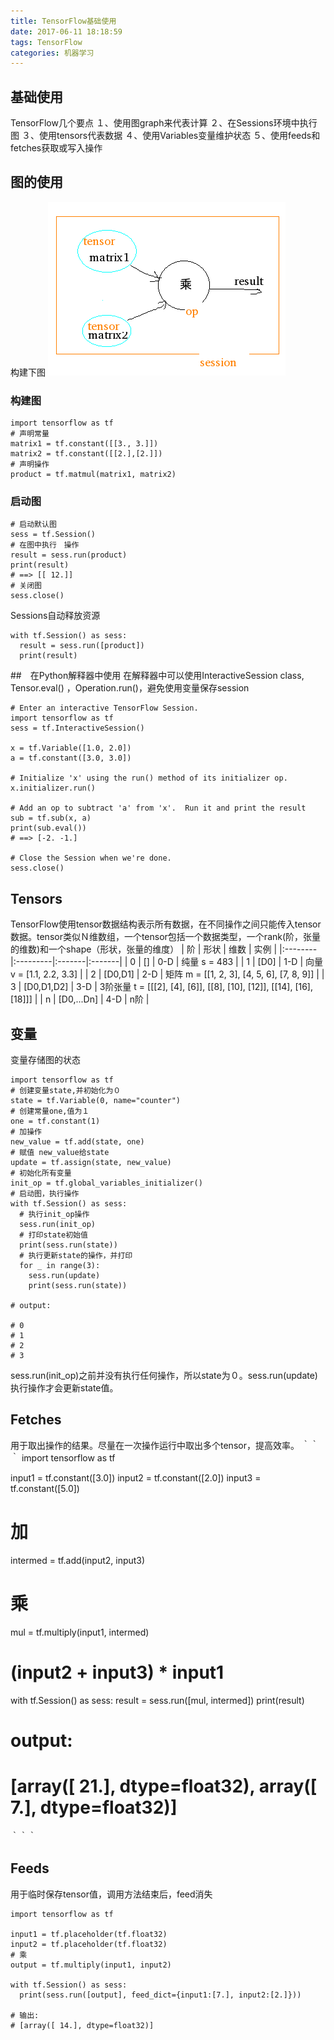 ```yaml
---
title: TensorFlow基础使用
date: 2017-06-11 18:18:59
tags: TensorFlow
categories: 机器学习
---
```


## 基础使用
TensorFlow几个要点
１、使用图graph来代表计算
２、在Sessions环境中执行图
３、使用tensors代表数据
４、使用Variables变量维护状态
５、使用feeds和fetches获取或写入操作

## 图的使用
构建下图
![](TensorFlow基础使用/mul.png)
### 构建图
```
import tensorflow as tf
# 声明常量
matrix1 = tf.constant([[3., 3.]])
matrix2 = tf.constant([[2.],[2.]])
# 声明操作
product = tf.matmul(matrix1, matrix2)
```
### 启动图
```
# 启动默认图
sess = tf.Session()
# 在图中执行　操作
result = sess.run(product)
print(result)
# ==> [[ 12.]]
# 关闭图
sess.close()
```
Sessions自动释放资源
```
with tf.Session() as sess:
  result = sess.run([product])
  print(result)
```
##　在Python解释器中使用
在解释器中可以使用InteractiveSession class, Tensor.eval() ，Operation.run()，避免使用变量保存session
```
# Enter an interactive TensorFlow Session.
import tensorflow as tf
sess = tf.InteractiveSession()

x = tf.Variable([1.0, 2.0])
a = tf.constant([3.0, 3.0])

# Initialize 'x' using the run() method of its initializer op.
x.initializer.run()

# Add an op to subtract 'a' from 'x'.  Run it and print the result
sub = tf.sub(x, a)
print(sub.eval())
# ==> [-2. -1.]

# Close the Session when we're done.
sess.close()
```

## Tensors
TensorFlow使用tensor数据结构表示所有数据，在不同操作之间只能传入tensor数据。tensor类似Ｎ维数组，一个tensor包括一个数据类型，一个rank(阶，张量的维数)和一个shape（形状，张量的维度）
| 阶 | 形状 | 维数 | 实例 |
|:--------|:---------|:-------|:-------|
| 0 | [] | 0-D | 纯量 s = 483 |
| 1 | [D0] | 1-D | 向量 v = [1.1, 2.2, 3.3] |
| 2 | [D0,D1] | 2-D | 矩阵 m = [[1, 2, 3], [4, 5, 6], [7, 8, 9]] |
| 3 | [D0,D1,D2] | 3-D | 3阶张量 t = [[[2], [4], [6]], [[8], [10], [12]], [[14], [16], [18]]] |
| n | [D0,...Dn] | 4-D | n阶 |

## 变量
变量存储图的状态
```
import tensorflow as tf
# 创建变量state,并初始化为０
state = tf.Variable(0, name="counter")
# 创建常量one,值为１
one = tf.constant(1)
# 加操作
new_value = tf.add(state, one)
# 赋值 new_value给state
update = tf.assign(state, new_value)
# 初始化所有变量
init_op = tf.global_variables_initializer()
# 启动图，执行操作
with tf.Session() as sess:
  # 执行init_op操作
  sess.run(init_op)
  # 打印state初始值
  print(sess.run(state))
  # 执行更新state的操作，并打印
  for _ in range(3):
    sess.run(update)
    print(sess.run(state))

# output:

# 0
# 1
# 2
# 3
```
sess.run(init_op)之前并没有执行任何操作，所以state为０。sess.run(update)执行操作才会更新state值。

## Fetches
用于取出操作的结果。尽量在一次操作运行中取出多个tensor，提高效率。
｀｀｀
import tensorflow as tf

input1 = tf.constant([3.0])
input2 = tf.constant([2.0])
input3 = tf.constant([5.0])
# 加
intermed = tf.add(input2, input3)
# 乘
mul = tf.multiply(input1, intermed)
# (input2 + input3) * input1
with tf.Session() as sess:
  result = sess.run([mul, intermed])
  print(result)

# output:
# [array([ 21.], dtype=float32), array([ 7.], dtype=float32)]
｀｀｀
## Feeds
用于临时保存tensor值，调用方法结束后，feed消失
```
import tensorflow as tf

input1 = tf.placeholder(tf.float32)
input2 = tf.placeholder(tf.float32)
# 乘
output = tf.multiply(input1, input2)

with tf.Session() as sess:
  print(sess.run([output], feed_dict={input1:[7.], input2:[2.]}))

# 输出:
# [array([ 14.], dtype=float32)]
```

